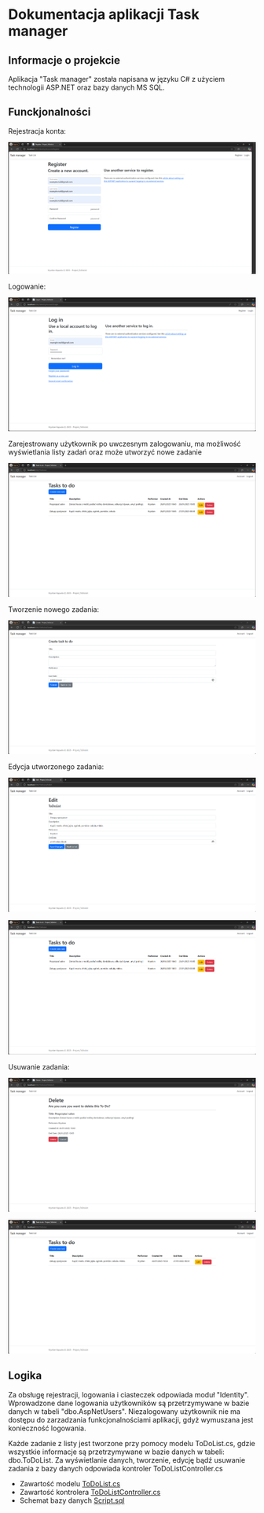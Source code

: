 ﻿# Dokumentacja aplikacji Task manager

## Informacje o projekcie

Aplikacja "Task manager" została napisana w języku C# z użyciem technologii ASP.NET oraz bazy danych MS SQL.


## Funckjonalności
Rejestracja konta:

![Alt text](Documentation/images/register.png)


Logowanie:

![Alt text](Documentation/images/login.png)

Zarejestrowany użytkownik po uwczesnym zalogowaniu, ma możliwość wyświetlania listy zadań oraz może utworzyć nowe zadanie

![Alt text](Documentation/images/tasks_list.png)

Tworzenie nowego zadania:

![Alt text](Documentation/images/create.png)

Edycja utworzonego zadania:

![Alt text](Documentation/images/edit.png)

![Alt text](Documentation/images/after_edit.png)

Usuwanie zadania:

![Alt text](Documentation/images/delete.png)

![Alt text](Documentation/images/after_delete.png)

## Logika

Za obsługę rejestracji, logowania i ciasteczek odpowiada moduł "Identity". Wprowadzone dane logowania użytkowników są
przetrzymywane w bazie danych w tabeli "dbo.AspNetUsers".
Niezalogowany użytkownik nie ma dostępu do zarzadzania funkcjonalnościami aplikacji, gdyż wymuszana jest konieczność logowania.

Każde zadanie z listy jest tworzone przy pomocy modelu ToDoList.cs, gdzie wszystkie informacje są przetrzymywane w bazie danych
w tabeli: dbo.ToDoList. Za wyświetlanie danych, tworzenie, edycję bądź usuwanie zadania z bazy danych odpowiada
kontroler ToDoListController.cs

* Zawartość modelu [ToDoList.cs](Models/ToDoList.cs)
* Zawartość kontrolera [ToDoListController.cs](Controllers/ToDoListController.cs)
* Schemat bazy danych [Script.sql](Documentation/script.sql)
